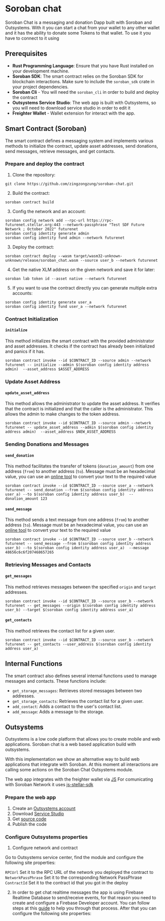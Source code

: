 # Soroban chat

Soroban Chat is a messaging and donation Dapp built with Soroban and Outsystems. With it you can start a chat from your wallet to any other wallet and it has the ability to donate some Tokens to that wallet.
To use it you have to connect to it using 

## Prerequisites

- **Rust Programming Language**: Ensure that you have Rust installed on your development machine.
- **Soroban SDK**: The smart contract relies on the Soroban SDK for blockchain interactions. Make sure to include the `soroban_sdk` crate in your project dependencies.
- **Soroban Cli** - You will need the `soroban_cli` in order to build and deploy the contract
- **Outsystems Service Studio**: The web app is built with Outsystems, so you will need to download service studio in order to edit it
- **Freighter Wallet** - Wallet extension for interact with the app.



## Smart Contract (Soroban)

The smart contract defines a messaging system and implements various methods to initialize the contract, update asset addresses, send donations, send messages, retrieve messages, and get contacts.

### Prepare and deploy the contract

1. Clone the repository:
```
git clone https://github.com/zingzongzung/soroban-chat.git
```

2. Build the contract:
```
soroban contract build
```

3. Config the network and an account:
```
soroban config network add --rpc-url https://rpc-futurenet.stellar.org:443 --network-passphrase "Test SDF Future Network ; October 2022" futurenet
soroban config identity generate admin
soroban config identity fund admin --network futurenet
```

3. Deploy the contract:
```
soroban contract deploy --wasm target/wasm32-unknown-unknown/release/soroban_chat.wasm --source user_b --network futurenet
```

4. Get the native XLM address on the given network and save it for later:
```
soroban lab token id --asset native --network futurenet
```

5. If you want to use the contract directly you can generate multiple extra accounts:
```
soroban config identity generate user_a
soroban config identity fund user_a --network futurenet
```

### Contract Initialization

#### `initialize`

This method initializes the smart contract with the provided administrator and asset addresses. It checks if the contract has already been initialized and panics if it has.

```
soroban contract invoke --id $CONTRACT_ID --source admin --network futurenet -- initialize --admin $(soroban config identity address admin)  --asset_address $ASSET_ADDRESS
```

### Update Asset Address

#### `update_asset_address`

This method allows the administrator to update the asset address. It verifies that the contract is initialized and that the caller is the administrator.
This allows the admin to make changes to the token address.

```
soroban contract invoke --id $CONTRACT_ID --source admin --network futurenet -- update_asset_address --admin $(soroban config identity address admin)  --asset_address $NEW_ASSET_ADDRESS
```

### Sending Donations and Messages

#### `send_donation`

This method facilitates the transfer of tokens (`donation_amount`) from one address (`from`) to another address (`to`). 
Message must be an hexadecimal value, you can use an [online tool](https://codebeautify.org/string-hex-converter)  to convert your text to the required value

```
soroban contract invoke --id $CONTRACT_ID --source user_a --network futurenet -- send_donation --from $(soroban config identity address user_a) --to $(soroban config identity address user_b)  --donation_amount 123
```

#### `send_message`

This method sends a text message from one address (`from`) to another address (`to`).
Message must be an hexadecimal value, you can use an [online tool](https://codebeautify.org/string-hex-converter)  to convert your text to the required value

```
soroban contract invoke --id $CONTRACT_ID --source user_b --network futurenet -- send_message --from $(soroban config identity address user_b) --to $(soroban config identity address user_a)  --message 48656c6c6f207468657265
```

### Retrieving Messages and Contacts

#### `get_messages`

This method retrieves messages between the specified `origin` and `target` addresses.

```
soroban contract invoke --id $CONTRACT_ID --source user_b --network futurenet -- get_messages --origin $(soroban config identity address user_b) --target $(soroban config identity address user_a)   
```

#### `get_contacts`

This method retrieves the contact list for a given user.

```
soroban contract invoke --id $CONTRACT_ID --source user_b --network futurenet -- get_contacts --user_address $(soroban config identity address user_a) 
```

## Internal Functions

The smart contract also defines several internal functions used to manage messages and contacts. These functions include:

- `get_storage_messages`: Retrieves stored messages between two addresses.
- `get_storage_contacts`: Retrieves the contact list for a given user.
- `add_contact`: Adds a contact to the user's contact list.
- `add_message`: Adds a message to the storage.



## Outsystems

Outsystems is a low code platform that allows you to create mobile and web applications. Soroban chat is a web based application build with outsystems.

With this implementation we show an alternative way to build web applications that integrate with Soroban. 
At this moment all interactions are calling some actions on the Soroban Chat Outsystems module.


The web app integrates with the freighter wallet via [JS](https://docs.freighter.app/docs/)
For comunicating with Soroban Network it uses [js-stellar-sdk](https://github.com/stellar/js-stellar-sdk)

### Prepare the web app

1. Create an [Outsystems account](https://www.outsystems.com/Platform/Signup)
2. Download [Service Studio](https://www.outsystems.com/downloads/)
3. Get [source code](https://www.outsystems.com/forge/component-overview/8431/gtree)
4. Publish the code

### Configure Outsystems properties

1. Configure network and contract

Go to Outsystems service center, find the module and configure the following site properties:

`RPCUrl` Set it to the RPC URL of the network you deployed the contract to
`NetworkPassPhrase` Set it to the corresponding Network PassPhrase
`ContractId` Set it to the contract id that you got in the deploy

2. In order to get chat realtime messages the app is using Firebase Realtime Database to send/receive events, for that reason you need to create and configure a Firebase Developer account. You can follow steps at this [guide](https://www.outsystems.com/forge/component-documentation/1406/firebase/0) to help you through that process.
After that you can configure the following site properties:


